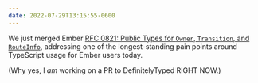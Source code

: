 ```yaml
---
date: 2022-07-29T13:15:55-0600
---
```


We just merged Ember [RFC 0821: Public Types for `Owner`, `Transition`, and `RouteInfo`][rfc], addressing one of the longest-standing pain points around TypeScript usage for Ember users today.

[rfc]: https://rfcs.emberjs.com/id/0821-public-types

(Why yes, I *am* working on a PR to DefinitelyTyped RIGHT NOW.)